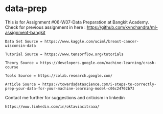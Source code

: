 # data-prep
This is for Assignment #06-W07-Data Preparation at Bangkit Academy. Check for previous assignment in here : https://github.com/kvnchandra/ml-assignment-bangkit

	Data Set Source = https://www.kaggle.com/uciml/breast-cancer-wisconsin-data

	Tutorial Source = https://www.tensorflow.org/tutorials

	Theory Source = https://developers.google.com/machine-learning/crash-course

	Tools Source = https://colab.research.google.com/

	Article Source = https://towardsdatascience.com/5-steps-to-correctly-prep-your-data-for-your-machine-learning-model-c06c24762b73
	
Contact me further for suggestions and criticism in linkedin

	https://www.linkedin.com/in/oktaviacitraaa/
